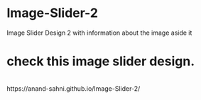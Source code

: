 # Image-Slider-2
Image Slider Design 2 with information about the image aside it
<br/>
# check this image slider design.
<br/>
https://anand-sahni.github.io/Image-Slider-2/
